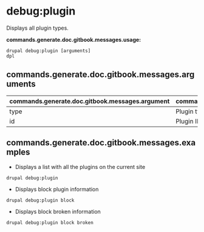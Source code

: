 # debug:plugin
Displays all plugin types.

**commands.generate.doc.gitbook.messages.usage:**
```
drupal debug:plugin [arguments]
dpl
```

## commands.generate.doc.gitbook.messages.arguments
commands.generate.doc.gitbook.messages.argument | commands.generate.doc.gitbook.messages.details
---------|-------------
type | Plugin type
id | Plugin ID

## commands.generate.doc.gitbook.messages.examples
* Displays a list with all the plugins on the current site
```
drupal debug:plugin
```
* Displays block plugin information
```
drupal debug:plugin block
```
* Displays block broken information
```
drupal debug:plugin block broken
```
